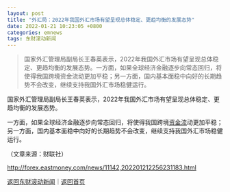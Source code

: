 ```yaml
---
layout: post
title: "外汇局：2022年我国外汇市场有望呈现总体稳定、更趋均衡的发展态势"
date: 2022-01-21 10:23:05 +0800
categories: emnews
tags: 东财滚动新闻
---
```

> 国家外汇管理局副局长王春英表示，2022年我国外汇市场有望呈现总体稳定、更趋均衡的发展态势。一方面，如果全球经济金融逐步向常态回归，将使得我国跨境资金流动更加平稳；另一方面，国内基本面稳中向好的长期趋势不会改变，继续支持我国外汇市场稳健运行。

<p>国家外汇管理局副局长王春英表示，2022年我国外汇市场有望呈现总体稳定、更趋均衡的发展态势。</p><p>一方面，如果全球经济金融逐步向常态回归，将使得我国跨境<span id="Info.365"><a href="http://data.eastmoney.com/zjlx/" class="infokey">资金流</a></span>动更加平稳；另一方面，国内基本面稳中向好的长期趋势不会改变，继续支持我国外汇市场稳健运行。</p><p class="em_media">（文章来源：财联社）</p>

<http://forex.eastmoney.com/news/11142,202201212256231183.html>

[返回东财滚动新闻](//finews.withounder.com/emnews/)｜[返回首页](//finews.withounder.com/)